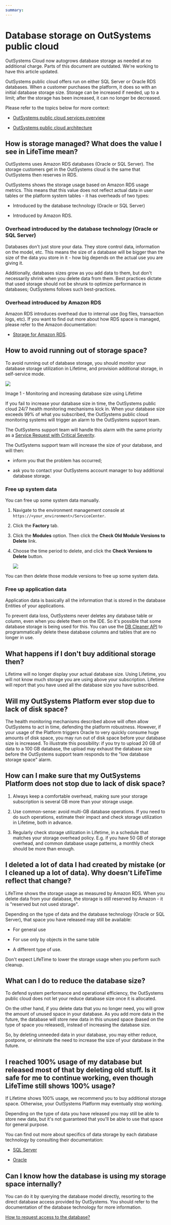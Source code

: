 ```yaml
---
summary:
---
```


# Database storage on OutSystems public cloud

<div class="info" markdown="1">

OutSystems Cloud now autogrows database storage as needed at no additional charge. Parts of this document are outdated. We're working to have this article updated.

</div>

OutSystems public cloud offers run on either SQL Server or Oracle RDS databases. When a customer purchases the platform, it does so with an initial database storage size. Storage can be increased if needed, up to a limit; after the storage has been increased, it can no longer be decreased.

Please refer to the topics below for more context:

* [OutSystems public cloud services overview](https://www.outsystems.com/evaluation-guide/outsystems-cloud-services-overview)

* [OutSystems public cloud architecture](https://www.outsystems.com/evaluation-guide/outsystems-cloud-architecture/)

## How is storage managed? What does the value I see in LifeTime mean?

OutSystems uses Amazon RDS databases (Oracle or SQL Server). The storage customers get in the OutSystems cloud is the same that OutSystems then reserves in RDS.

OutSystems shows the storage usage based on Amazon RDS usage metrics. This means that this value does not reflect actual data in user tables or the platform system tables - it has overheads of two types:

* Introduced by the database technology (Oracle or SQL Server)

* Introduced by Amazon RDS.

### Overhead introduced by the database technology (Oracle or SQL Server)

Databases don't just store your data. They store control data, information on the model, etc. This means the size of a database will be bigger than the size of the data you store in it - how big depends on the actual use you are giving it.

Additionally, databases sizes grow as you add data to them, but don't necessarily shrink when you delete data from them. Best practices dictate that used storage should not be shrunk to optimize performance in databases; OutSystems follows such best-practices.

### Overhead introduced by Amazon RDS

Amazon RDS introduces overhead due to internal use (log files, transaction logs, etc). If you want to find out more about how RDS space is managed, please refer to the Amazon documentation:

* [Storage for Amazon RDS](http://docs.aws.amazon.com/AmazonRDS/latest/UserGuide/CHAP_Storage.html).

## How to avoid running out of storage space?

To avoid running out of database storage, you should monitor your database storage utilization in Lifetime, and provision additional storage, in self-service mode.

![ ](images/database-storage-cloud_0.png)

Image 1 - Monitoring and increasing database size using Lifetime

If you fail to increase your database size in time, the OutSystems public cloud 24/7 health monitoring mechanisms kick in. When your database size exceeds 99% of what you subscribed, the OutSystems public cloud monitoring systems will trigger an alarm to the OutSystems support team.

The OutSystems support team will handle this alarm with the same priority as a [Service Request with Critical Severity](https://success.outsystems.com/Support/Enterprise_Customers/OutSystems_Support/02_Support_ticket_severity_levels).

The OutSystems support team will increase the size of your database, and will then:

* inform you that the problem has occurred;

* ask you to contact your OutSystems account manager to buy additional database storage.

### Free up system data

You can free up some system data manually.

1. Navigate to the environment management console at `https://<your_environment>/ServiceCenter`.

2. Click the **Factory** tab.

3. Click the **Modules** option. Then click the **Check Old Module Versions to Delete** link.

4. Choose the time period to delete, and click the **Check Versions to Delete** button.

    ![ ](images/database-storage-cloud_1.png)

You can then delete those module versions to free up some system data.

### Free up application data

Application data is basically all the information that is stored in the database Entities of your applications.

To prevent data loss, OutSystems never deletes any database table or column, even when you delete them on the IDE. So it's possible that some database storage is being used for this. You can use the [DB Cleaner API](https://success.outsystems.com/Documentation/11/Reference/OutSystems_APIs/DbCleaner_API) to programmatically delete these database columns and tables that are no longer in use.

## What happens if I don't buy additional storage then?

Lifetime will no longer display your actual database size. Using Lifetime, you will not know much storage you are using above your subscription. Lifetime will report that you have used all the database size you have subscribed.

## Will my OutSystems Platform ever stop due to lack of disk space?

The health monitoring mechanisms described above will often allow OutSystems to act in time, defending the platform robustness. However, if your usage of the Platform triggers Oracle to very quickly consume huge amounts of disk space, you may run out of disk space before your database size is increased. To illustrate this possibility: if you try to upload 20 GB of data to a 100 GB database, the upload may exhaust the database size before the OutSystems support team responds to the "low database storage space" alarm.

## How can I make sure that my OutSystems Platform does not stop due to lack of disk space?

1. Always keep a comfortable overhead, making sure your storage subscription is several GB more than your storage usage.

2. Use common-sense: avoid multi-GB database operations. If you need to do such operations, estimate their impact and check storage utilization in Lifetime, both in advance.

3. Regularly check storage utilization in Lifetime, in a schedule that matches your storage overhead policy. E.g. if you have 50 GB of storage overhead, and common database usage patterns, a monthly check should be more than enough.

## I deleted a lot of data I had created by mistake (or I cleaned up a lot of data). Why doesn't LifeTime reflect that change?

LifeTime shows the storage usage as measured by Amazon RDS. When you delete data from your database, the storage is still reserved by Amazon - it is "reserved but not used storage".

Depending on the type of data and the database technology (Oracle or SQL Server), that space you have released may still be available:

* For general use

* For use only by objects in the same table

* A different type of use.

Don't expect LifeTime to lower the storage usage when you perform such cleanup.

## What can I do to reduce the database size?

To defend system performance and operational efficiency, the OutSystems public cloud does not let your reduce database size once it is allocated. 

On the other hand, if you delete data that you no longer need, you will grow the amount of unused space in your database. As you add more data in the future, the database will store new data in this unused space (based on the type of space you released), instead of increasing the database size.

So, by deleting unneeded data in your database, you may either reduce, postpone, or eliminate the need to increase the size of your database in the future.

## I reached 100% usage of my database but released most of that by deleting old stuff. Is it safe for me to continue working, even though LifeTime still shows 100% usage?

If Lifetime shows 100% usage, we recommend you to buy additional storage space. Otherwise, your OutSystems Platform may eventually stop working. 

Depending on the type of data you have released you may still be able to store new data, but it's not guaranteed that you'll be able to use that space for general purpose.

You can find out more about specifics of data storage by each database technology by consulting their documentation:

* [SQL Server](https://technet.microsoft.com/en-us/library/ms180978(v=sql.105).aspx)

* [Oracle](https://docs.oracle.com/cd/E11882_01/server.112/e40540/logical.htm#CNCPT004)

## Can I know how the database is using my storage space internally?

You can do it by querying the database model directly, resorting to the direct database access provided by OutSystems. You should refer to the documentation of the database technology for more information.

[How to request access to the database?](https://success.outsystems.com/Support/Enterprise_Customers/Maintenance_and_Operations/Access_the_database_of_your_PaaS)

